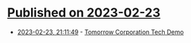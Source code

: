 # [Published on 2023-02-23](index.md)

* [2023-02-23, 21:11:49](https://lobste.rs/s/pmz2je/tomorrow_corporation_tech_demo) - [Tomorrow Corporation Tech Demo](https://www.youtube.com/watch?v=72y2EC5fkcE)
